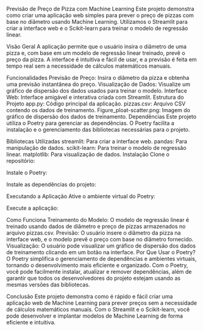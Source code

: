 Previsão de Preço de Pizza com Machine Learning
Este projeto demonstra como criar uma aplicação web simples para prever o preço de pizzas com base no diâmetro usando Machine Learning. Utilizamos o Streamlit para criar a interface web e o Scikit-learn para treinar o modelo de regressão linear.

Visão Geral
A aplicação permite que o usuário insira o diâmetro de uma pizza e, com base em um modelo de regressão linear treinado, prevê o preço da pizza. A interface é intuitiva e fácil de usar, e a previsão é feita em tempo real sem a necessidade de cálculos matemáticos manuais.

Funcionalidades
Previsão de Preço: Insira o diâmetro da pizza e obtenha uma previsão instantânea do preço.
Visualização de Dados: Visualize um gráfico de dispersão dos dados usados para treinar o modelo.
Interface Web: Interface amigável e interativa criada com Streamlit.
Estrutura do Projeto
app.py: Código principal da aplicação.
pizzas.csv: Arquivo CSV contendo os dados de treinamento.
Figure_ploat-scatter.png: Imagem do gráfico de dispersão dos dados de treinamento.
Dependências
Este projeto utiliza o Poetry para gerenciar as dependências. O Poetry facilita a instalação e o gerenciamento das bibliotecas necessárias para o projeto.

Bibliotecas Utilizadas
streamlit: Para criar a interface web.
pandas: Para manipulação de dados.
scikit-learn: Para treinar o modelo de regressão linear.
matplotlib: Para visualização de dados.
Instalação
Clone o repositório:

Instale o Poetry:

Instale as dependências do projeto:

Executando a Aplicação
Ative o ambiente virtual do Poetry:

Execute a aplicação:

Como Funciona
Treinamento do Modelo: O modelo de regressão linear é treinado usando dados de diâmetro e preço de pizzas armazenados no arquivo pizzas.csv.
Previsão: O usuário insere o diâmetro da pizza na interface web, e o modelo prevê o preço com base no diâmetro fornecido.
Visualização: O usuário pode visualizar um gráfico de dispersão dos dados de treinamento clicando em um botão na interface.
Por Que Usar o Poetry?
O Poetry simplifica o gerenciamento de dependências e ambientes virtuais, tornando o desenvolvimento mais eficiente e organizado. Com o Poetry, você pode facilmente instalar, atualizar e remover dependências, além de garantir que todos os desenvolvedores do projeto estejam usando as mesmas versões das bibliotecas.

Conclusão
Este projeto demonstra como é rápido e fácil criar uma aplicação web de Machine Learning para prever preços sem a necessidade de cálculos matemáticos manuais. Com o Streamlit e o Scikit-learn, você pode desenvolver e implantar modelos de Machine Learning de forma eficiente e intuitiva.
